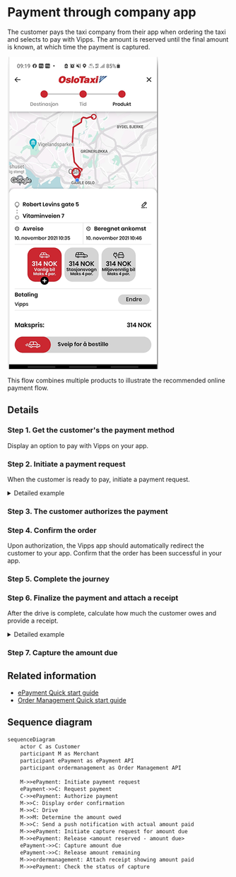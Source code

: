 <!-- START_METADATA
---
sidebar_position: 102
hide_table_of_contents: false
pagination_next: null
pagination_prev: null
---

import AUTHORIZEPAYMENT from '../_common/_customer_authorizes_epayment.md'
import PARTIALCAPTURE from '../_common/_partial_capture.md'
END_METADATA -->

# Payment through company app

The customer pays the taxi company from their app when ordering the taxi and selects to pay with Vipps.
The amount is reserved until the final amount is known, at which time the payment is captured.

![Taxi route](images/taxi_route.png)

This flow combines multiple products to illustrate the recommended online payment flow.

## Details

### Step 1. Get the customer's the payment method

Display an option to pay with Vipps on your app.

### Step 2. Initiate a payment request

When the customer is ready to pay, initiate a payment request.

<details>
<summary>Detailed example</summary>
<div>

To create this payment, you first send a
[create payment](https://developer.vippsmobilepay.com/api/epayment#tag/CreatePayments) request, where `customer.phoneNumber` is set.

Specify `"customerInteraction": "CUSTOMER_PRESENT"` and `"userFlow": "WEB_REDIRECT"` to redirect user to the app.

The payment request amount should be large enough to cover the cost of the journey.
Do not include the receipt yet, since a receipt is immutable and the true amount is not known yet.

If the payment is approved, this amount will be reserved on customer's account.
The amount that is unused will be released when the journey is finished.

Here is an example HTTP POST:

[`POST:/epayment/v1/payments`](https://developer.vippsmobilepay.com/api/epayment#tag/CreatePayments/operation/createPayment)

```json
{
  "amount": {
    "value": 10000,
    "currency": "NOK"
  },
  "paymentMethod": {
    "type": "WALLET"
  },
  "customer": {
    "phoneNumber": 4791234567
  },
  "customerInteraction": "CUSTOMER_PRESENT",
  "reference": 2486791679658155992,
  "userFlow": "WEB_REDIRECT",
  "returnUrl": "http://example.com/redirect?reference=2486791679658155992",
  "paymentDescription": "Travel from Oslo central station to Oslo airport"
}

```

</div>
</details>

### Step 3. The customer authorizes the payment

<AUTHORIZEPAYMENT />

### Step 4. Confirm the order

Upon authorization, the Vipps app should automatically redirect the customer to your app.
Confirm that the order has been successful in your app.

### Step 5. Complete the journey

### Step 6. Finalize the payment and attach a receipt

After the drive is complete, calculate how much the customer owes and provide a receipt.

<details>
<summary>Detailed example</summary>
<div>

Here is an example HTTP POST:

[`POST:/order-management/v2/{paymentType}/receipts/{orderId}`](https://developer.vippsmobilepay.com/api/order-management/#operation/postReceiptV2)

For `paymentType`, use `eCom` for eCom or ePayment payments.
For `orderId`, use the `chargeId` of the charge.

Body:

```json
{
  "orderLines": [
    {
        "name": "trip",
        "id": "line_item_1",
        "totalAmount": 100000,
        "totalAmountExcludingTax": 80000,
        "totalTaxAmount": 20000,
        "taxPercentage": 25,
        "productUrl": "https://www.example.com/taxiride",
      },
    },
  ],
  "bottomLine": {
    "currency": "NOK",
    "posId": "taxi_122",
    "tipAmount": 10000
  }
}
```

</div>
</details>


### Step 7. Capture the amount due

<PARTIALCAPTURE />

## Related information

* [ePayment Quick start guide](https://developer.vippsmobilepay.com/docs/APIs/epayment-api/quick-start/)
* [Order Management Quick start guide](https://developer.vippsmobilepay.com/docs/APIs/order-management-api/vipps-order-management-api-quick-start/)

## Sequence diagram

``` mermaid
sequenceDiagram
    actor C as Customer
    participant M as Merchant
    participant ePayment as ePayment API
    participant ordermanagement as Order Management API

    M->>ePayment: Initiate payment request
    ePayment->>C: Request payment
    C->>ePayment: Authorize payment
    M->>C: Display order confirmation
    M->>C: Drive
    M->>M: Determine the amount owed
    M->>C: Send a push notification with actual amount paid
    M->>ePayment: Initiate capture request for amount due
    M->>ePayment: Release <amount reserved - amount due>
    ePayment->>C: Capture amount due
    ePayment->>C: Release amount remaining
    M->>ordermanagement: Attach receipt showing amount paid
    M->>ePayment: Check the status of capture
```
